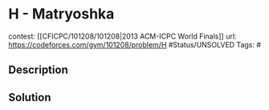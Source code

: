 # H - Matryoshka

contest: [[CFICPC/101208/101208|2013 ACM-ICPC World Finals]]
url: https://codeforces.com/gym/101208/problem/H
#Status/UNSOLVED
Tags: #

## Description

## Solution

